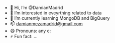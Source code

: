 - 👋 Hi, I’m @DamianMadrid
- 👀 I’m interested in eveyrthing related to data 
- 🌱 I’m currently learning MongoDB and BigQuery
- 📫 damianmezamadrid@gmail.com
- 😄 Pronouns: any c: 
- ⚡ Fun fact: ...

<!---
DamianMadrid/DamianMadrid is a ✨ special ✨ repository because its `README.md` (this file) appears on your GitHub profile.
You can click the Preview link to take a look at your changes.
--->
